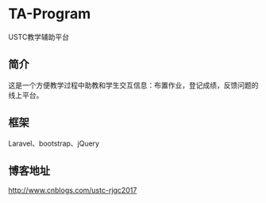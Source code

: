 # TA-Program
USTC教学辅助平台

## 简介
这是一个方便教学过程中助教和学生交互信息：布置作业，登记成绩，反馈问题的线上平台。

## 框架
Laravel、bootstrap、jQuery

## 博客地址
http://www.cnblogs.com/ustc-rjgc2017
